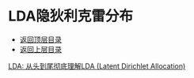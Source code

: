 # LDA隐狄利克雷分布

- [返回顶层目录](../../SUMMARY.md#目录)
- [返回上层目录](topic-model.md)



[LDA: 从头到尾彻底理解LDA (Latent Dirichlet Allocation)](https://blog.csdn.net/watkinsong/article/details/41923995)



